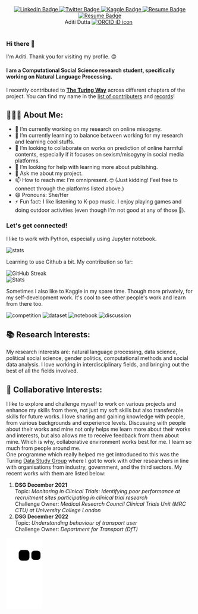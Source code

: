 <div id="badges">
  <div align="center">
    <a href="https://www.linkedin.com/in/aditi-dutta-22a299135/">
      <img src="https://img.shields.io/badge/-Aditi Dutta-blue?style=flat-square&logo=Linkedin&logoColor=white" alt="LinkedIn Badge"/>
    </a>
    <a href="https://twitter.com/aditi_d10">
      <img src="https://img.shields.io/badge/-aditi__d10-1ca0f1?style=flat-square&labelColor=1ca0f1&logo=twitter&logoColor=white" alt="Twitter Badge"/>
    </a>
    <a href="https://www.kaggle.com/aditidutta">
      <img src="https://img.shields.io/badge/-aditidutta-20BEFF?style=flat-square&labelColor=20BEFF&logo=Kaggle&logoColor=white" alt="Kaggle Badge"/>
    </a>
    <a href="https://eprofile.exeter.ac.uk/aditidutta/">
      <img src="https://img.shields.io/badge/-Aditi Dutta-332B40?style=flat-square&labelColor=332B40&logo=University&logoColor=white" alt="Resume Badge"/>
    </a>
    <a href="https://www.instagram.com/_.the.rising.phoenix._/?fbclid=IwAR2CmxGw7Y1MLvC_85qR5MTf-Qpba8iQhBwoFHEmMXkEINiL_az0d_32pik">
      <img src="https://img.shields.io/badge/-__.the.rising.phoenix.__-D7008A?style=flat-square&labelColor=D7008A&logo=Instagram&logoColor=white" alt="Resume Badge"/>
    </a>
  </div>
</div>

<div align="center">
  Aditi Dutta
  <a itemprop="sameAs" content="https://orcid.org/0000-0002-1531-5510" href="https://orcid.org/0000-0002-1531-5510" target="orcid.widget" rel="noopener noreferrer" style="vertical-align:top;"><img src="https://orcid.org/sites/default/files/images/orcid_16x16.png" style="width:1em;margin-right:.5em;" alt="ORCID iD icon">
  </a>
</div>

<div align="center">
  <img src="https://komarev.com/ghpvc/?username=booktrackerGirl&style=flat-square&color=blue" alt=""/>
</div>
  	

### Hi there 👋

I'm Aditi. Thank you for visiting my profile. 😊

#### I am a Computational Social Science research student, specifically working on Natural Language Processing.

I recently contributed to <b>[The Turing Way](https://the-turing-way.netlify.app/welcome)</b> across different chapters of the project. You can find my name in the [list of contributers](https://github.com/alan-turing-institute/the-turing-way#contributors) and [records](https://the-turing-way.netlify.app/afterword/contributors-record.html#aditi-dutta)!

<h2 align="left">👨🏻‍💻 About Me:</h2>

- 🔭 I’m currently working on my research on online misogyny.
- 🌱 I’m currently learning to balance between working for my research and learning cool stuffs.
- 👯 I’m looking to collaborate on works on prediction of online harmful contents, especially if it focuses on sexism/misogyny in social media platforms.
- 🤔 I’m looking for help with learning more about publishing.
- 💬 Ask me about my project.
- 📫 How to reach me: I'm omnipresent. 🤓 (Just kidding! Feel free to connect through the platforms listed above.)
- 😄 Pronouns: She/Her
- ⚡ Fun fact: I like listening to K-pop music. I enjoy playing games and doing outdoor activities (even though I'm not good at any of those 🥲). 

<h3 align="left"> Let's get connected!</h3>

I like to work with Python, especially using Jupyter notebook.<br>

![stats](https://github-readme-stats.vercel.app/api/top-langs/?username=booktrackerGirl)

Learning to use Github a bit. My contribution so far: <br>

![GitHub Streak](http://github-readme-streak-stats.herokuapp.com?user=booktrackerGirl) <br>
![Stats](https://github-readme-stats.vercel.app/api?username=booktrackerGirl)

Sometimes I also like to Kaggle in my spare time. Though more privately, for my self-development work. It's cool to see other people's work and learn from there too.

![competition](https://road-to-kaggle-grandmaster.vercel.app/api/badges/aditidutta/competition/light)
![dataset](https://road-to-kaggle-grandmaster.vercel.app/api/badges/aditidutta/dataset/light)
![notebook](https://road-to-kaggle-grandmaster.vercel.app/api/badges/aditidutta/notebook/light)
![discussion](https://road-to-kaggle-grandmaster.vercel.app/api/badges/aditidutta/discussion/light)


## 📚 Research Interests:
My research interests are: natural language processing, data science, political social science, gender politics, computational methods and social data analysis. I love working in interdisciplinary fields, and bringing out the best of all the fields involved. 

## 📝 Collaborative Interests:
I like to explore and challenge myself to work on various projects and enhance my skills from there, not just my soft skills but also transferable skills for future works. I love sharing and gaining knowledge with people, from various backgrounds and experience levels. Discussing with people about their works and mine not only helps me learn more about their works and interests, but also allows me to receive feedback from them about mine. Which is why, collaborative environment works best for me. I learn so much from people around me. 
<br>
One programme which really helped me get introduced to this was the Turing [Data Study Group](https://www.turing.ac.uk/collaborate-turing/data-study-groups) where I got to work with other researchers in line with organisations from industry, government, and the third sectors. My recent works with them are listed below: 
1. <b>DSG December 2021</b> <br> Topic: <i>Monitoring in Clinical Trials: Identifying poor performance at recruitment sites participating in clinical trial research</i> <br> Challenge Owner: <i>Medical Research Council Clinical Trials Unit (MRC CTU) at University College London</i>
2. <b>DSG December 2022</b> <br> Topic: <i>Understanding behaviour of transport user</i> <br> Challenge Owner: <i>Department for Transport (DfT)</i>


![snake gif](https://github.com/booktrackerGirl/booktrackerGirl/blob/output/github-contribution-grid-snake.svg)

<!--
**booktrackerGirl/booktrackerGirl** is a ✨ _special_ ✨ repository because its `README.md` (this file) appears on your GitHub profile.

Here are some ideas to get you started:
https://github.com/alexandresanlim/Badges4-README.md-Profile#-github-stats-
https://github.com/abhisheknaiidu/awesome-github-profile-readme#anime-

-->
